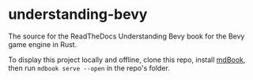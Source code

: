 # understanding-bevy
The source for the ReadTheDocs Understanding Bevy book for the Bevy game engine in Rust.

To display this project locally and offline, clone this repo, install [mdBook](https://rust-lang.github.io/mdBook/index.html), then run `mdbook serve --open` in the repo's folder.
